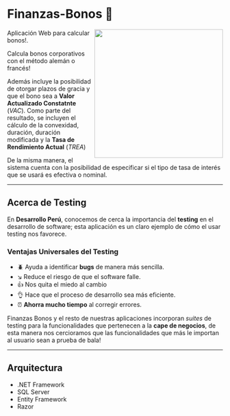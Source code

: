 # Finanzas-Bonos :1234:

<img align="right" src="https://user-images.githubusercontent.com/9372893/40947870-a7736e22-682a-11e8-87e4-09de5a3b1712.jpg" height="300">

Aplicación Web para calcular bonos!.

Calcula bonos corporativos con el método alemán o francés!

Además incluye la posibilidad de otorgar plazos de gracia y que el bono sea a **Valor Actualizado Constatnte** (*VAC*).
Como parte del resultado, se incluyen el cálculo de la convexidad, duración, duración modificada y la **Tasa de Rendimiento Actual** (*TREA*)

De la misma manera, el sistema cuenta con la posibilidad de especificar si el tipo de tasa de interés que se usará es efectiva o nominal.

---

## Acerca de Testing ##

En **Desarrollo Perú**, conocemos de cerca la importancia del **testing** en el desarrollo de software; esta aplicación es un claro ejemplo de
cómo el usar testing nos favorece.

### Ventajas Universales del Testing ###

- :beetle: Ayuda a identificar **bugs** de manera más sencilla. 
- :arrow_lower_right: Reduce el riesgo de que el software falle.
- :thumbsup: Nos quita el miedo al cambio
- :ok_hand: Hace que el proceso de desarrollo sea más eficiente.
- :alarm_clock: **Ahorra mucho tiempo** al corregir errores. 

Finanzas Bonos y el resto de nuestras aplicaciones incorporan *suites* de testing para la funcionalidades que pertenecen a la **cape de negocios**,
de esta manera nos cercioramos que las funcionalidades que más le importan al usuario sean a prueba de bala!

----

## Arquitectura ##

- .NET Framework
- SQL Server
- Entity Framework
- Razor

